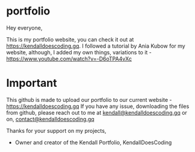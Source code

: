 # portfolio
Hey everyone,

This is my portfolio website, you can check it out at https://kendalldoescoding.gq. I followed a tutorial by Ania Kubow for my website, although, I added my own things, variations to it - https://www.youtube.com/watch?v=-D6oTPA4vXc

# Important 
This github is made to upload our portfolio to our current website - https://kendalldoescoding.gq
If you have any issue, downloading the files from github, please reach out to me at kendall@kendalldoescoding.gq or on, contact@kendalldoescoding.gq

Thanks for your support on my projects,

- Owner and creator of the Kendall Portfolio, 
KendallDoesCoding


